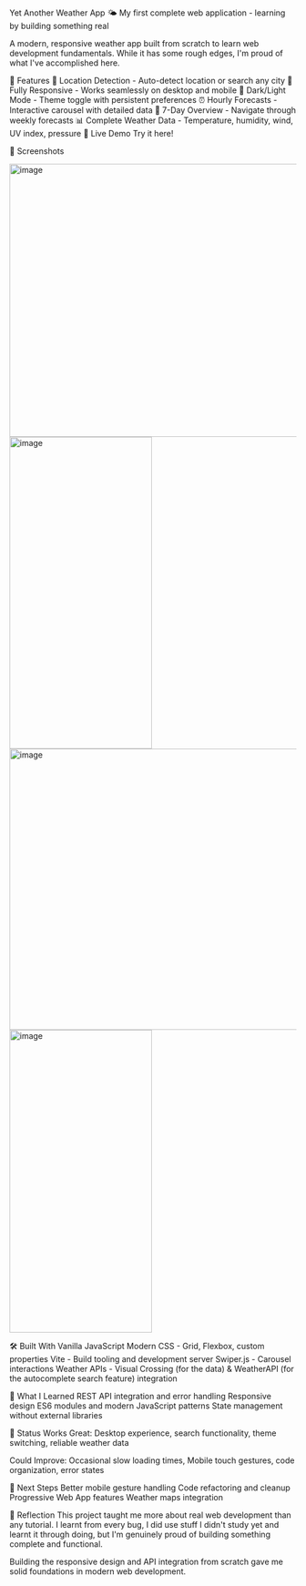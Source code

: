 Yet Another Weather App 🌤️
My first complete web application - learning by building something real

A modern, responsive weather app built from scratch to learn web development fundamentals. While it has some rough edges, I'm proud of what I've accomplished here.

🌟 Features
📍 Location Detection - Auto-detect location or search any city
📱 Fully Responsive - Works seamlessly on desktop and mobile
🌙 Dark/Light Mode - Theme toggle with persistent preferences
⏰ Hourly Forecasts - Interactive carousel with detailed data
📅 7-Day Overview - Navigate through weekly forecasts
📊 Complete Weather Data - Temperature, humidity, wind, UV index, pressure
🚀 Live Demo
Try it here!

📸 Screenshots



<img width="600" height="480" alt="image" src="https://github.com/user-attachments/assets/23008ad5-78c6-4a2a-b215-5748cac01078" />
<img width="250" height="548" alt="image" src="https://github.com/user-attachments/assets/5acd4c58-a191-4295-b4dc-49ec98bf8ec1" />
<img width="600" height="494" alt="image" src="https://github.com/user-attachments/assets/75387452-3244-4e5c-8947-2d31c5ed91e9" />
 <img width="250" height="532" alt="image" src="https://github.com/user-attachments/assets/ae51eb5d-7f3a-44c6-bffe-b942ee5fc38a" />







🛠️ Built With
Vanilla JavaScript
Modern CSS - Grid, Flexbox, custom properties
Vite - Build tooling and development server
Swiper.js - Carousel interactions
Weather APIs - Visual Crossing (for the data) & WeatherAPI (for the autocomplete search feature) integration

🎯 What I Learned
REST API integration and error handling
Responsive design 
ES6 modules and modern JavaScript patterns
State management without external libraries

📱 Status
Works Great: Desktop experience, search functionality, theme switching, reliable weather data

Could Improve: Occasional slow loading times, Mobile touch gestures, code organization, error states

🔮 Next Steps
 Better mobile gesture handling
 Code refactoring and cleanup
 Progressive Web App features
 Weather maps integration

🙏 Reflection
This project taught me more about real web development than any tutorial. I learnt from every bug, I did use stuff I didn't study yet and learnt it through doing, but I'm genuinely proud of building something complete and functional.

Building the responsive design and API integration from scratch gave me solid foundations in modern web development.
